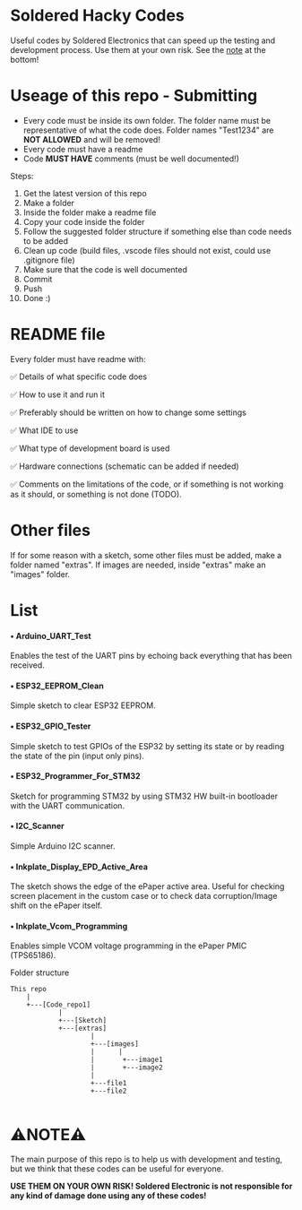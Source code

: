 # Soldered Hacky Codes
Useful codes by Soldered Electronics that can speed up the testing and development process.
Use them at your own risk. See the [note](https://github.com/SolderedElectronics/Soldered-Hacky-Codes/blob/main/README.md#%EF%B8%8Fnote%EF%B8%8F) at the bottom!

# Useage of this repo - Submitting
- Every code must be inside its own folder. The folder name must be representative of what the code does. Folder names "Test1234" are **NOT ALLOWED** and will be removed!
- Every code must have a readme
- Code **MUST HAVE** comments (must be well documented!)

Steps:
1. Get the latest version of this repo
2. Make a folder
3. Inside the folder make a readme file
4. Copy your code inside the folder
5. Follow the suggested folder structure if something else than code needs to be added
6. Clean up code (build files, .vscode files should not exist, could use .gitignore file)
7. Make sure that the code is well documented
8. Commit
9. Push
10. Done :)

# README file
Every folder must have readme with:

✅ Details of what specific code does

✅ How to use it and run it

✅ Preferably should be written on how to change some settings

✅ What IDE to use

✅ What type of development board is used

✅ Hardware connections (schematic can be added if needed)

✅ Comments on the limitations of the code, or if something is not working as it should, or something is not done (TODO).

# Other files
If for some reason with a sketch, some other files must be added, make a folder named "extras".
If images are needed, inside "extras" make an "images" folder.

# List
#### • Arduino_UART_Test
Enables the test of the UART pins by echoing back everything that has been received.

#### • ESP32_EEPROM_Clean
Simple sketch to clear ESP32 EEPROM.

#### • ESP32_GPIO_Tester
Simple sketch to test GPIOs of the ESP32 by setting its state or by reading the state of the pin (input only pins).

#### • ESP32_Programmer_For_STM32
Sketch for programming STM32 by using STM32 HW built-in bootloader with the UART communication.

#### • I2C_Scanner
Simple Arduino I2C scanner.

#### • Inkplate_Display_EPD_Active_Area
The sketch shows the edge of the ePaper active area. Useful for checking screen placement in the custom case or to check data corruption/Image shift on the ePaper itself.

#### • Inkplate_Vcom_Programming
Enables simple VCOM voltage programming in the ePaper PMIC (TPS65186).

Folder structure
```
This repo
    |
    +---[Code_repo1]
            |
            +---[Sketch]
            +---[extras]
                    |
                    +---[images]
                    |      |
                    |       +---image1
                    |       +---image2
                    |
                    +---file1
                    +---file2
                         
```
# ⚠️**NOTE**⚠️
The main purpose of this repo is to help us with development and testing, but we think that these codes can be useful for everyone.

**USE THEM ON YOUR OWN RISK! Soldered Electronic is not responsible for any kind of damage done using any of these codes!**
